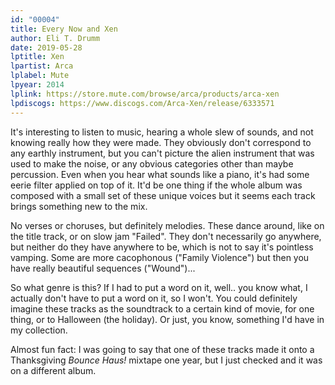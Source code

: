 ```yaml
---
id: "00004"
title: Every Now and Xen
author: Eli T. Drumm
date: 2019-05-28
lptitle: Xen
lpartist: Arca
lplabel: Mute
lpyear: 2014
lplink: https://store.mute.com/browse/arca/products/arca-xen
lpdiscogs: https://www.discogs.com/Arca-Xen/release/6333571
---
```




It's interesting to listen to music, hearing a whole slew of sounds, and not knowing really how they were made.
They obviously don't correspond to any earthly instrument, but you can't picture the alien instrument that was used to make the noise,
or any obvious categories other than maybe percussion.
Even when you hear what sounds like a piano, it's had some eerie filter applied on top of it.
It'd be one thing if the whole album was composed with a small set of these unique voices but it seems each track brings something new to the mix.

No verses or choruses, but definitely melodies. These dance around, like on the title track, or on slow jam "Failed".
They don't necessarily go anywhere, but neither do they have anywhere to be, which is not to say it's pointless vamping.
Some are more cacophonous ("Family Violence") but then you have really beautiful sequences ("Wound")...


So what genre is this? If I had to put a word on it, well.. you know what, I actually don't have to put a word on it, so I won't.
You could definitely imagine these tracks as the soundtrack to a certain kind of movie, for one thing, or to Halloween (the holiday).
Or just, you know, something I'd have in my collection.



Almost fun fact: I was going to say that one of these tracks made it onto a Thanksgiving *Bounce Haus!* mixtape one year,
but I just checked and it was on a different album.
